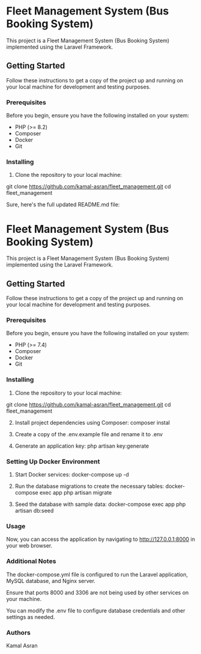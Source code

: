 # Fleet Management System (Bus Booking System)

This project is a Fleet Management System (Bus Booking System) implemented using the Laravel Framework.

## Getting Started

Follow these instructions to get a copy of the project up and running on your local machine for development and testing purposes.

### Prerequisites

Before you begin, ensure you have the following installed on your system:

- PHP (>= 8.2)
- Composer
- Docker
- Git

### Installing

1. Clone the repository to your local machine:

git clone https://github.com/kamal-asran/fleet_management.git
cd fleet_management


Sure, here's the full updated README.md file:

# Fleet Management System (Bus Booking System)

This project is a Fleet Management System (Bus Booking System) implemented using the Laravel Framework.

## Getting Started

Follow these instructions to get a copy of the project up and running on your local machine for development and testing purposes.

### Prerequisites

Before you begin, ensure you have the following installed on your system:

- PHP (>= 7.4)
- Composer
- Docker
- Git

### Installing

1. Clone the repository to your local machine:

git clone https://github.com/kamal-asran/fleet_management.git
cd fleet_management

2. Install project dependencies using Composer:
composer instal

3. Create a copy of the .env.example file and rename it to .env

4. Generate an application key:
php artisan key:generate


### Setting Up Docker Environment

1. Start Docker services:
docker-compose up -d

2. Run the database migrations to create the necessary tables:
docker-compose exec app php artisan migrate

3. Seed the database with sample data:
docker-compose exec app php artisan db:seed

### Usage

Now, you can access the application by navigating to http://127.0.0.1:8000 in your web browser.

### Additional Notes

The docker-compose.yml file is configured to run the Laravel application, MySQL database, and Nginx server.

Ensure that ports 8000 and 3306 are not being used by other services on your machine.

You can modify the .env file to configure database credentials and other settings as needed.

### Authors
Kamal Asran